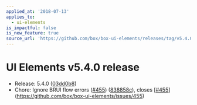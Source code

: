 ```yaml
---
applied_at: '2018-07-13'
applies_to:
  - ui-elements
is_impactful: false
is_new_feature: true
source_url: 'https://github.com/box/box-ui-elements/releases/tag/v5.4.0'
---
```


# UI Elements v5.4.0 release


* Release: 5.4.0 ([03dd0b8](https://github.com/box/box-ui-elements/commit[03dd0b8](https://github.com/box/box-ui-elements/commit/03dd0b8)))
* Chore: Ignore BRUI flow errors ([#455](https://github.com/box/box-ui-elements/pull/455)) ([838858c](https://github.com/box/box-ui-elements/commit[838858c](https://github.com/box/box-ui-elements/commit/838858c))), closes [[#455](https://github.com/box/box-ui-elements/pull/455)](https://github.com/box/box-ui-elements/issues/455)



